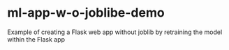 # ml-app-w-o-joblibe-demo
Example of creating a Flask web app without joblib by retraining the model within the Flask app

